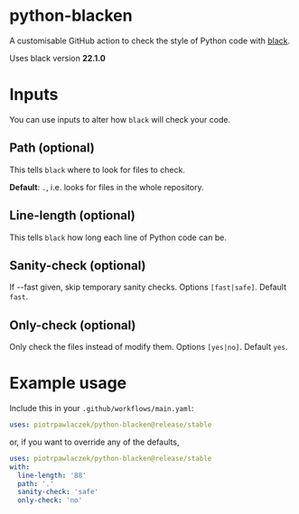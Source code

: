 # python-blacken

A customisable GitHub action to check the style of Python code with [black](https://github.com/psf/black).

Uses black version **22.1.0**

# Inputs
You can use inputs to alter how `black` will check your code.

## Path (optional)
This tells `black` where to look for files to check.

**Default**: `.`, i.e. looks for files in the whole repository.

## Line-length (optional)
This tells `black` how long each line of Python code can be.

## Sanity-check (optional)
If --fast given, skip temporary sanity checks. Options `[fast|safe]`. Default `fast`.

## Only-check (optional)
Only check the files instead of modify them. Options `[yes|no]`. Default `yes`.

# Example usage
Include this in your `.github/workflows/main.yaml`:

```yaml
uses: piotrpawlaczek/python-blacken@release/stable
```
or, if you want to override any of the defaults,

```yaml
uses: piotrpawlaczek/python-blacken@release/stable
with:
  line-length: '88'
  path: '.'
  sanity-check: 'safe'
  only-check: 'no'
```
